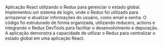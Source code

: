 Aplicação React utilizando o Redux para gerenciar o estado global. 
Implementou um sistema de login, onde o Redux foi utilizado para armazenar e atualizar informações do usuário, como email e senha. 
O código foi estruturado de forma organizada, utilizando reducers, actions e integrando o Redux DevTools para facilitar o desenvolvimento e depuração. 
A aplicação demonstra a capacidade de utilizar o Redux para centralizar o estado global em uma aplicação React.
